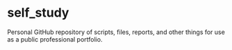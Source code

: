 # self_study
Personal GitHub repository of scripts, files, reports, and other things for use as a public professional portfolio. 
